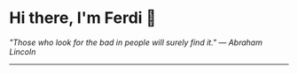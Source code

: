 <h1>Hi there, I'm Ferdi 👋</h1>

<p><em>
  "Those who look for the bad in people will surely find it." — Abraham Lincoln
</em></p>

---
